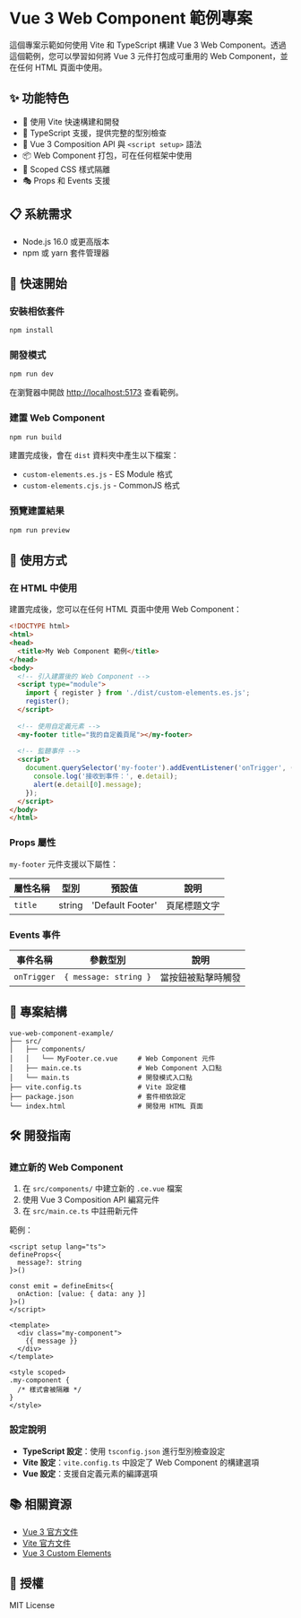 # Vue 3 Web Component 範例專案

這個專案示範如何使用 Vite 和 TypeScript 構建 Vue 3 Web Component。透過這個範例，您可以學習如何將 Vue 3 元件打包成可重用的 Web Component，並在任何 HTML 頁面中使用。

## ✨ 功能特色

- 🚀 使用 Vite 快速構建和開發
- 💪 TypeScript 支援，提供完整的型別檢查
- 🔧 Vue 3 Composition API 與 `<script setup>` 語法
- 📦 Web Component 打包，可在任何框架中使用
- 🎨 Scoped CSS 樣式隔離
- 🎭 Props 和 Events 支援

## 📋 系統需求

- Node.js 16.0 或更高版本
- npm 或 yarn 套件管理器

## 🚀 快速開始

### 安裝相依套件

```bash
npm install
```

### 開發模式

```bash
npm run dev
```

在瀏覽器中開啟 [http://localhost:5173](http://localhost:5173) 查看範例。

### 建置 Web Component

```bash
npm run build
```

建置完成後，會在 `dist` 資料夾中產生以下檔案：
- `custom-elements.es.js` - ES Module 格式
- `custom-elements.cjs.js` - CommonJS 格式

### 預覽建置結果

```bash
npm run preview
```

## 📖 使用方式

### 在 HTML 中使用

建置完成後，您可以在任何 HTML 頁面中使用 Web Component：

```html
<!DOCTYPE html>
<html>
<head>
  <title>My Web Component 範例</title>
</head>
<body>
  <!-- 引入建置後的 Web Component -->
  <script type="module">
    import { register } from './dist/custom-elements.es.js';
    register();
  </script>
  
  <!-- 使用自定義元素 -->
  <my-footer title="我的自定義頁尾"></my-footer>
  
  <!-- 監聽事件 -->
  <script>
    document.querySelector('my-footer').addEventListener('onTrigger', (e) => {
      console.log('接收到事件：', e.detail);
      alert(e.detail[0].message);
    });
  </script>
</body>
</html>
```

### Props 屬性

`my-footer` 元件支援以下屬性：

| 屬性名稱 | 型別 | 預設值 | 說明 |
|---------|------|--------|------|
| `title` | string | 'Default Footer' | 頁尾標題文字 |

### Events 事件

| 事件名稱 | 參數型別 | 說明 |
|---------|---------|------|
| `onTrigger` | `{ message: string }` | 當按鈕被點擊時觸發 |

## 📁 專案結構

```
vue-web-component-example/
├── src/
│   ├── components/
│   │   └── MyFooter.ce.vue     # Web Component 元件
│   ├── main.ce.ts              # Web Component 入口點
│   └── main.ts                 # 開發模式入口點
├── vite.config.ts              # Vite 設定檔
├── package.json                # 套件相依設定
└── index.html                  # 開發用 HTML 頁面
```

## 🛠️ 開發指南

### 建立新的 Web Component

1. 在 `src/components/` 中建立新的 `.ce.vue` 檔案
2. 使用 Vue 3 Composition API 編寫元件
3. 在 `src/main.ce.ts` 中註冊新元件

範例：

```vue
<script setup lang="ts">
defineProps<{
  message?: string
}>()

const emit = defineEmits<{
  onAction: [value: { data: any }]
}>()
</script>

<template>
  <div class="my-component">
    {{ message }}
  </div>
</template>

<style scoped>
.my-component {
  /* 樣式會被隔離 */
}
</style>
```

### 設定說明

- **TypeScript 設定**：使用 `tsconfig.json` 進行型別檢查設定
- **Vite 設定**：`vite.config.ts` 中設定了 Web Component 的構建選項
- **Vue 設定**：支援自定義元素的編譯選項

## 📚 相關資源

- [Vue 3 官方文件](https://vuejs.org/)
- [Vite 官方文件](https://vitejs.dev/)
- [Vue 3 Custom Elements](https://vuejs.org/guide/extras/web-components.html)

## 📄 授權

MIT License

